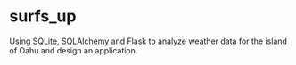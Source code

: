 # surfs_up
Using SQLite, SQLAlchemy and Flask to analyze weather data for the island of Oahu and design an application.
